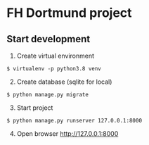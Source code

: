 # FH Dortmund project

## Start development

1. Create virtual environment

`$ virtualenv -p python3.8 venv`

2. Create database (sqlite for local)

`$ python manage.py migrate`

3. Start project

`$ python manage.py runserver 127.0.0.1:8000`

4. Open browser http://127.0.0.1:8000